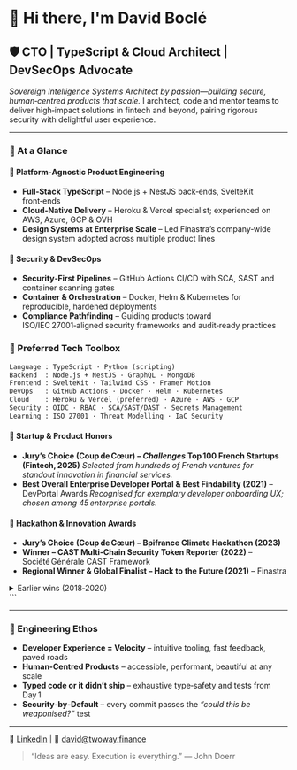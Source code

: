 # 👋 Hi there, I'm **David Boclé**

## 🛡 CTO | TypeScript & Cloud Architect | DevSecOps Advocate

*Sovereign Intelligence Systems Architect by passion—building secure, human‑centred products that scale.* I architect, code and mentor teams to deliver high‑impact solutions in fintech and beyond, pairing rigorous security with delightful user experience.

---

### 🌟 At a Glance

#### 🚀 Platform‑Agnostic Product Engineering

* **Full‑Stack TypeScript** – Node.js + NestJS back‑ends, SvelteKit front‑ends
* **Cloud‑Native Delivery** – Heroku & Vercel specialist; experienced on AWS, Azure, GCP & OVH
* **Design Systems at Enterprise Scale** – Led Finastra’s company‑wide design system adopted across multiple product lines

#### 🔐 Security & DevSecOps

* **Security‑First Pipelines** – GitHub Actions CI/CD with SCA, SAST and container scanning gates
* **Container & Orchestration** – Docker, Helm & Kubernetes for reproducible, hardened deployments
* **Compliance Pathfinding** – Guiding products toward ISO/IEC 27001‑aligned security frameworks and audit‑ready practices

### 🔧 Preferred Tech Toolbox

```txt
Language : TypeScript · Python (scripting)
Backend  : Node.js + NestJS · GraphQL · MongoDB
Frontend : SvelteKit · Tailwind CSS · Framer Motion
DevOps   : GitHub Actions · Docker · Helm · Kubernetes
Cloud    : Heroku & Vercel (preferred) · Azure · AWS · GCP
Security : OIDC · RBAC · SCA/SAST/DAST · Secrets Management
Learning : ISO 27001 · Threat Modelling · IaC Security
```

#### 🏅 Startup & Product Honors

* **Jury’s Choice (Coup de Cœur) – *Challenges* Top 100 French Startups (Fintech, 2025)**
  *Selected from hundreds of French ventures for standout innovation in financial services.*
* **Best Overall Enterprise Developer Portal & Best Findability (2021)** – DevPortal Awards
  *Recognised for exemplary developer onboarding UX; chosen among 45 enterprise portals.*

#### 🚀 Hackathon & Innovation Awards

* **Jury’s Choice (Coup de Cœur) – Bpifrance Climate Hackathon (2023)**
* **Winner – CAST Multi‑Chain Security Token Reporter (2022)** – Société Générale CAST Framework
* **Regional Winner & Global Finalist – Hack to the Future (2021)** – Finastra

<details>
<summary>Earlier wins (2018‑2020)</summary>

* **Overall Winner – Hack to the Future (2019)** – Finastra
* **2<sup>nd</sup> place – Fintech Machine Learning Hackathon (2019)** – SocGen × Finastra
* **“Best Business Idea” – Super Hacka FY18** – Finastra internal finale, London

</details>
```

---

### 🌱 Engineering Ethos

* **Developer Experience = Velocity** – intuitive tooling, fast feedback, paved roads
* **Human‑Centred Products** – accessible, performant, beautiful at any scale
* **Typed code or it didn’t ship** – exhaustive type‑safety and tests from Day 1
* **Security‑by‑Default** – every commit passes the *“could this be weaponised?”* test

---

💼 [LinkedIn](https://linkedin.com/in/davidbocle) | 📧 [david@twoway.finance](mailto:david@twoway.finance)

> “Ideas are easy. Execution is everything.” — John Doerr

